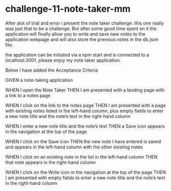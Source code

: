 # challenge-11-note-taker-mm
After alot of trial and error i present the note taker challenge. this one really was just that to be a challenge. But after some good time spent on it
the application will finally allow you to write and save new notes to the application webpage and will also store the previous notes in the db.json file. 

the application can be initiated via a npm start and is connected to a localhost:3001. please enjoy my note taker application. 

Below I have added the Acceptance Criteria

GIVEN a note-taking application

WHEN I open the Note Taker
THEN I am presented with a landing page with a link to a notes page

WHEN I click on the link to the notes page
THEN I am presented with a page with existing notes listed in the left-hand column, plus empty fields to enter a new note title and the note’s text in the right-hand column

WHEN I enter a new note title and the note’s text
THEN a Save icon appears in the navigation at the top of the page

WHEN I click on the Save icon
THEN the new note I have entered is saved and appears in the left-hand column with the other existing notes

WHEN I click on an existing note in the list in the left-hand column
THEN that note appears in the right-hand column

WHEN I click on the Write icon in the navigation at the top of the page
THEN I am presented with empty fields to enter a new note title and the note’s text in the right-hand column
